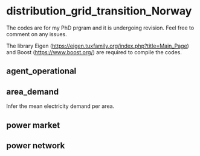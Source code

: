# distribution_grid_transition_Norway
The codes are for my PhD prgram and it is undergoing revision. Feel free to comment on any issues.

The library Eigen (https://eigen.tuxfamily.org/index.php?title=Main_Page) and Boost (https://www.boost.org/) are required to compile the codes.

## agent_operational

## area_demand
Infer the mean electricity demand per area.

## power market

## power network
